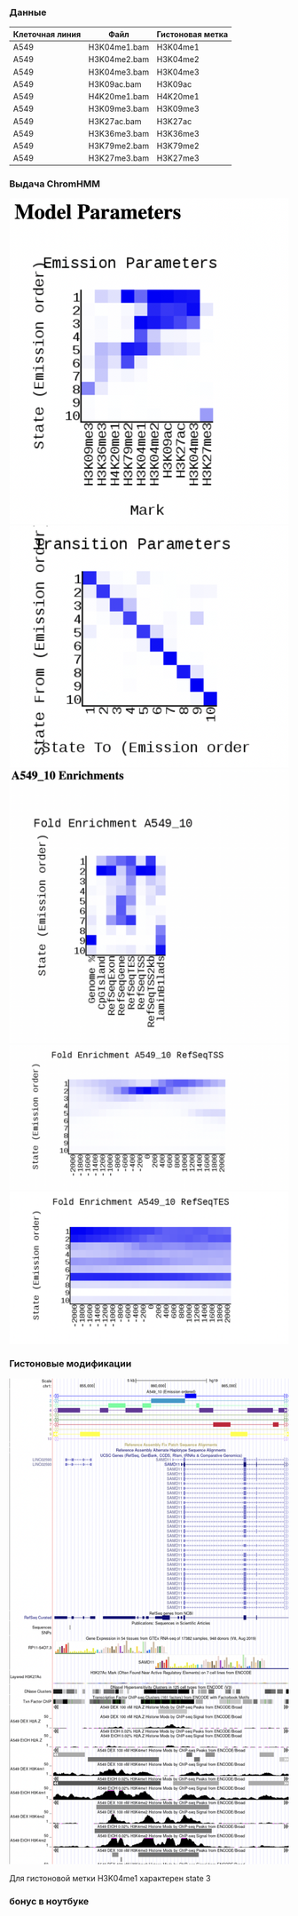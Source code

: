 ### Данные
Клеточная линия | Файл | Гистоновая метка 
--- | --- | --- 
A549 | H3K04me1.bam | H3K04me1   
A549 | H3K04me2.bam | H3K04me2
A549 | H3K04me3.bam | H3K04me3
A549 | H3K09ac.bam | H3K09ac
A549 | H4K20me1.bam | H4K20me1
A549 | H3K09me3.bam | H3K09me3
A549 | H3K27ac.bam  | H3K27ac
A549 | H3K36me3.bam  | H3K36me3
A549 | H3K79me2.bam | H3K79me2
A549 | H3K27me3.bam | H3K27me3

### Выдача ChromHMM

![](https://github.com/banochkabb/hse_hw3_chromhmm/blob/master/img/Screenshot%202022-04-05%20at%2017.53.20.png)
![](https://github.com/banochkabb/hse_hw3_chromhmm/blob/master/img/Screenshot%202022-04-05%20at%2017.53.25.png)
![](https://github.com/banochkabb/hse_hw3_chromhmm/blob/master/img/Screenshot%202022-04-05%20at%2017.53.31.png)
![](https://github.com/banochkabb/hse_hw3_chromhmm/blob/master/img/Screenshot%202022-04-05%20at%2017.53.36.png)
![](https://github.com/banochkabb/hse_hw3_chromhmm/blob/master/img/Screenshot%202022-04-05%20at%2017.53.40.png)



### Гистоновые модификации

![](https://github.com/banochkabb/hse_hw3_chromhmm/blob/master/img/Screenshot%202022-04-06%20at%2018.21.16.png)

Для гистоновой метки H3K04me1 характерен state 3

### бонус в ноутбуке
